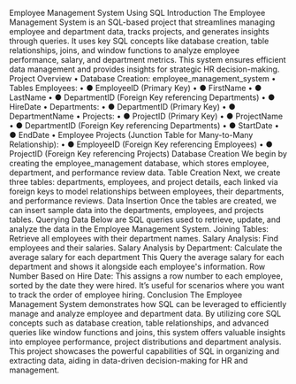 Employee Management System Using SQL
Introduction
The Employee Management System is an SQL-based project that streamlines managing employee and department data, tracks projects, and generates insights through queries. It uses key SQL concepts like database creation, table relationships, joins, and window functions to analyze employee performance, salary, and department metrics. This system ensures efficient data management and provides insights for strategic HR decision-making.
Project Overview
•	Database Creation: employee_management_system
•	Tables
Employees: 
•	● EmployeeID (Primary Key) 
•	● FirstName 
•	● LastName 
•	● DepartmentID (Foreign Key referencing Departments) 
•	● HireDate 
•	Departments: 
•	● DepartmentID (Primary Key) 
•	● DepartmentName 
•	Projects: 
•	● ProjectID (Primary Key) 
•	● ProjectName 
•	● DepartmentID (Foreign Key referencing Departments) 
•	● StartDate 
•	● EndDate 
•	Employee Projects (Junction Table for Many-to-Many Relationship): 
•	● EmployeeID (Foreign Key referencing Employees) 
•	● ProjectID (Foreign Key referencing Projects)
Database Creation
We begin by creating the employee_management database, which stores employee, department, and performance review data.
Table Creation
Next, we create three tables: departments, employees, and project details, each linked via foreign keys to model relationships between employees, their departments, and performance reviews.
Data Insertion
Once the tables are created, we can insert sample data into the departments, employees, and projects tables.
Querying Data
Below are SQL queries used to retrieve, update, and analyze the data in the Employee Management System.
Joining Tables: Retrieve all employees with their department names.
Salary Analysis: Find employees and their salaries.
Salary Analysis by Department: Calculate the average salary for each department
This Query the average salary for each department and shows it alongside each employee's information.
Row Number Based on Hire Date:
This assigns a row number to each employee, sorted by the date they were hired.
It’s useful for scenarios where you want to track the order of employee hiring.
Conclusion
The Employee Management System demonstrates how SQL can be leveraged to efficiently manage and analyze employee and department data. By utilizing core SQL concepts such as database creation, table relationships, and advanced queries like window functions and joins, this system offers valuable insights into employee performance, project distributions and department analysis. This project showcases the powerful capabilities of SQL in organizing and extracting data, aiding
in data-driven decision-making for HR and management.
 



